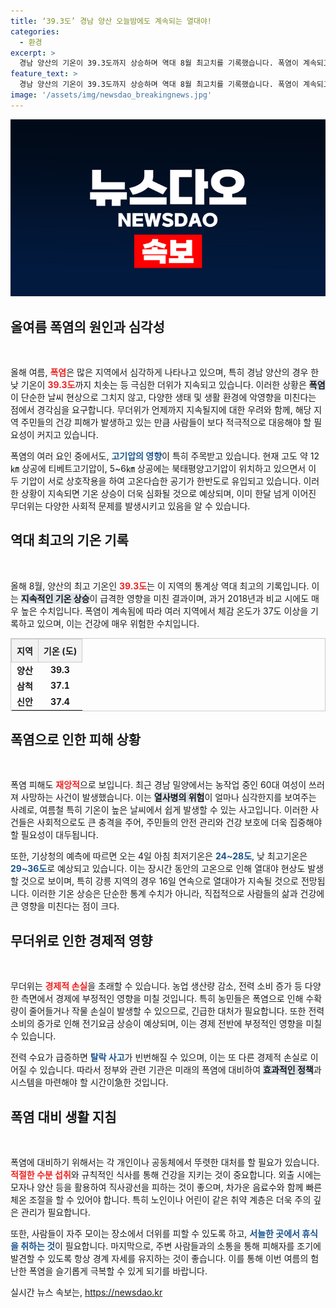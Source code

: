 ```yaml
---
title: ‘39.3도’ 경남 양산 오늘밤에도 계속되는 열대야!
categories:
  - 환경
excerpt: >
  경남 양산의 기온이 39.3도까지 상승하며 역대 8월 최고치를 기록했습니다. 폭염이 계속되고 있는 가운데, 열사병으로 인한 사망 사례도 발생했습니다. 무더위는 당분간 계속될 것으로 예상되며, 열대야도 이어질 전망입니다.
feature_text: >
  경남 양산의 기온이 39.3도까지 상승하며 역대 8월 최고치를 기록했습니다. 폭염이 계속되고 있는 가운데, 열사병으로 인한 사망 사례도 발생했습니다. 무더위는 당분간 계속될 것으로 예상되며, 열대야도 이어질 전망입니다.
image: '/assets/img/newsdao_breakingnews.jpg'
---
```


<p><img src="/assets/img/newsdao_breakingnews.jpg" alt="flaretime 속보" /></p>

<h2 data-ke-size="size26">올여름 폭염의 원인과 심각성</h2>

<p data-ke-size="size16">&nbsp;</p>

<p>올해 여름, <b><span style="color: #ee2323;">폭염</span></b>은 많은 지역에서 심각하게 나타나고 있으며, 특히 경남 양산의 경우 한낮 기온이 <b><span style="color: #ee2323;">39.3도</span></b>까지 치솟는 등 극심한 더위가 지속되고 있습니다. 이러한 상황은 <b><span style="background-color: #21538527;">폭염</span></b>이 단순한 날씨 현상으로 그치지 않고, 다양한 생태 및 생활 환경에 악영향을 미친다는 점에서 경각심을 요구합니다. 무더위가 언제까지 지속될지에 대한 우려와 함께, 해당 지역 주민들의 건강 피해가 발생하고 있는 만큼 사람들이 보다 적극적으로 대응해야 할 필요성이 커지고 있습니다.</p>

<p>폭염의 여러 요인 중에서도, <b><span style="color: #1a5490;">고기압의 영향</span></b>이 특히 주목받고 있습니다. 현재 고도 약 12㎞ 상공에 티베트고기압이, 5~6㎞ 상공에는 북태평양고기압이 위치하고 있으면서 이 두 기압이 서로 상호작용을 하여 고온다습한 공기가 한반도로 유입되고 있습니다. 이러한 상황이 지속되면 기온 상승이 더욱 심화될 것으로 예상되며, 이미 한달 넘게 이어진 무더위는 다양한 사회적 문제를 발생시키고 있음을 알 수 있습니다.</p>

<h2 data-ke-size="size26">역대 최고의 기온 기록</h2>

<p data-ke-size="size16">&nbsp;</p>

<p>올해 8월, 양산의 최고 기온인 <b><span style="color: #ee2323;">39.3도</span></b>는 이 지역의 통계상 역대 최고의 기록입니다. 이는 <b><span style="background-color: #21538527;">지속적인 기온 상승</span></b>이 급격한 영향을 미친 결과이며, 과거 2018년과 비교 시에도 매우 높은 수치입니다. 폭염이 계속됨에 따라 여러 지역에서 체감 온도가 37도 이상을 기록하고 있으며, 이는 건강에 매우 위험한 수치입니다. </p>

<table style="width:100%; border-collapse:collapse; border:1px solid #ccc;">
<tr>
    <th style="border: 1px solid #ccc; padding: 8px; background-color: #f2f2f2;">지역</th>
    <th style="border: 1px solid #ccc; padding: 8px; background-color: #f2f2f2;">기온 (도)</th>
</tr>
<tr>
    <td style="text-align: center; height: 17px;"><b>양산</b></td>
    <td style="text-align: center; height: 17px;"><b>39.3</b></td>
</tr>
<tr>
    <td style="text-align: center; height: 17px;"><b>삼척</b></td>
    <td style="text-align: center; height: 17px;"><b>37.1</b></td>
</tr>
<tr>
    <td style="text-align: center; height: 17px;"><b>신안</b></td>
    <td style="text-align: center; height: 17px;"><b>37.4</b></td>
</tr>
</table>

<h2 data-ke-size="size26">폭염으로 인한 피해 상황</h2>

<p data-ke-size="size16">&nbsp;</p>

<p>폭염 피해도 <b><span style="color: #ee2323;">재앙적</span></b>으로 보입니다. 최근 경남 밀양에서는 농작업 중인 60대 여성이 쓰러져 사망하는 사건이 발생했습니다. 이는 <b><span style="background-color: #21538527;">열사병의 위험</span></b>이 얼마나 심각한지를 보여주는 사례로, 여름철 특히 기온이 높은 날씨에서 쉽게 발생할 수 있는 사고입니다. 이러한 사건들은 사회적으로도 큰 충격을 주어, 주민들의 안전 관리와 건강 보호에 더욱 집중해야 할 필요성이 대두됩니다.</p>

<p>또한, 기상청의 예측에 따르면 오는 4일 아침 최저기온은 <b><span style="color: #1a5490;">24~28도</span></b>, 낮 최고기온은 <b><span style="color: #1a5490;">29~36도</span></b>로 예상되고 있습니다. 이는 장시간 동안의 고온으로 인해 열대야 현상도 발생할 것으로 보이며, 특히 강릉 지역의 경우 16일 연속으로 열대야가 지속될 것으로 전망됩니다. 이러한 기온 상승은 단순한 통계 수치가 아니라, 직접적으로 사람들의 삶과 건강에 큰 영향을 미친다는 점이 크다.</p>

<h2 data-ke-size="size26">무더위로 인한 경제적 영향</h2>

<p data-ke-size="size16">&nbsp;</p>

<p>무더위는 <b><span style="color: #ee2323;">경제적 손실</span></b>을 초래할 수 있습니다. 농업 생산량 감소, 전력 소비 증가 등 다양한 측면에서 경제에 부정적인 영향을 미칠 것입니다. 특히 농민들은 폭염으로 인해 수확량이 줄어들거나 작물 손실이 발생할 수 있으므로, 긴급한 대처가 필요합니다. 또한 전력 소비의 증가로 인해 전기요금 상승이 예상되며, 이는 경제 전반에 부정적인 영향을 미칠 수 있습니다.</p>

<p>전력 수요가 급증하면 <b><span style="color: #1a5490;">탈락 사고</span></b>가 빈번해질 수 있으며, 이는 또 다른 경제적 손실로 이어질 수 있습니다. 따라서 정부와 관련 기관은 미래의 폭염에 대비하여 <b><span style="background-color: #21538527;">효과적인 정책</span></b>과 시스템을 마련해야 할 시간이急한 것입니다. </p>

<h2 data-ke-size="size26">폭염 대비 생활 지침</h2>

<p data-ke-size="size16">&nbsp;</p>

<p>폭염에 대비하기 위해서는 각 개인이나 공동체에서 뚜렷한 대처를 할 필요가 있습니다. <b><span style="color: #ee2323;">적절한 수분 섭취</span></b>와 규칙적인 식사를 통해 건강을 지키는 것이 중요합니다. 외출 시에는 모자나 양산 등을 활용하여 직사광선을 피하는 것이 좋으며, 차가운 음료수와 함께 빠른 체온 조절을 할 수 있어야 합니다. 특히 노인이나 어린이 같은 취약 계층은 더욱 주의 깊은 관리가 필요합니다.</p>

<p>또한, 사람들이 자주 모이는 장소에서 더위를 피할 수 있도록 하고, <b><span style="color: #1a5490;">서늘한 곳에서 휴식을 취하는 것</span></b>이 필요합니다. 마지막으로, 주변 사람들과의 소통을 통해 피해자를 조기에 발견할 수 있도록 항상 경계 자세를 유지하는 것이 좋습니다. 이를 통해 이번 여름의 험난한 폭염을 슬기롭게 극복할 수 있게 되기를 바랍니다.</p>
실시간 뉴스 속보는, <a href="https://newsdao.kr" rel="dofollow">https://newsdao.kr</a>


